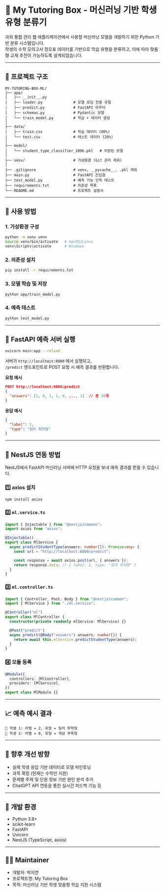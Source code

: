 # 🧠 My Tutoring Box - 머신러닝 기반 학생 유형 분류기

과외 통합 관리 웹 애플리케이션에서 사용할 머신러닝 모델을 개발하기 위한 Python 기반 분류 시스템입니다.  
학생의 수학 모의고사 정오표 데이터를 기반으로 학습 유형을 분류하고, 이에 따라 맞춤형 교재 추천이 가능하도록 설계되었습니다.

---

## 📁 프로젝트 구조

```
MY-TUTORING-BOX-ML/
├── app/
│   ├── __init__.py
│   ├── loader.py              # 모델 로딩 전용 유틸
│   ├── predict.py             # FastAPI 라우터
│   ├── schemas.py             # Pydantic 모델
│   └── train_model.py         # 학습 + 데이터 생성
│
├── data/
│   ├── train.csv              # 학습 데이터 (80%)
│   └── test.csv               # 테스트 데이터 (20%)
│
├── model/
│   └── student_type_classifier_100k.pkl   # 저장된 모델
│
├── venv/                      # 가상환경 (Git 관리 제외)
│
├── .gitignore                 # venv, __pycache__, .pkl 제외
├── main.py                    # FastAPI 진입점
├── test_model.py              # 예측 기능 단독 테스트
├── requirements.txt           # 의존성 목록
└── README.md                  # 프로젝트 설명서
```

---

## 🔧 사용 방법

### 1. 가상환경 구성

```bash
python -m venv venv
source venv/bin/activate   # macOS/Linux
venv\Scripts\activate      # Windows
```

### 2. 의존성 설치

```bash
pip install -r requirements.txt
```

### 3. 모델 학습 및 저장

```bash
python app/train_model.py
```

### 4. 예측 테스트

```bash
python test_model.py
```

---

## 🚀 FastAPI 예측 서버 실행

```bash
uvicorn main:app --reload
```

서버가 `http://localhost:8000` 에서 실행되고,  
`/predict` 엔드포인트로 POST 요청 시 예측 결과를 반환합니다.

**요청 예시**

```json
POST http://localhost:8000/predict
{
  "answers": [1, 0, 1, 1, 0, ..., 1]  // 총 30개
}
```

**응답 예시**

```json
{
  "label": 2,
  "type": "킬러 취약형"
}
```

---

## 🤝 NestJS 연동 방법

NestJS에서 FastAPI 머신러닝 서버에 HTTP 요청을 보내 예측 결과를 받을 수 있습니다.

### 1️⃣ axios 설치

```bash
npm install axios
```

### 2️⃣ `ml.service.ts`

```ts
import { Injectable } from "@nestjs/common";
import axios from "axios";

@Injectable()
export class MlService {
  async predictStudentType(answers: number[]): Promise<any> {
    const url = "http://localhost:8000/predict";

    const response = await axios.post(url, { answers });
    return response.data; // { label: 2, type: "킬러 취약형" }
  }
}
```

### 3️⃣ `ml.controller.ts`

```ts
import { Controller, Post, Body } from "@nestjs/common";
import { MlService } from "./ml.service";

@Controller("ml")
export class MlController {
  constructor(private readonly mlService: MlService) {}

  @Post("predict")
  async predict(@Body("answers") answers: number[]) {
    return await this.mlService.predictStudentType(answers);
  }
}
```

### 4️⃣ 모듈 등록

```ts
@Module({
  controllers: [MlController],
  providers: [MlService],
})
export class MlModule {}
```

---

## 📈 예측 예시 결과

```
👤 학생 1: 라벨 = 2, 유형 = 킬러 취약형
👤 학생 2: 라벨 = 0, 유형 = 개념 부족형
```

---

## 🧪 향후 개선 방향

- 실제 학생 응답 기반 데이터로 모델 파인튜닝
- 과목 확장 (현재는 수학만 지원)
- 문제별 주제 및 단원 정보 기반 원인 분석 추가
- ChatGPT API 연동을 통한 실시간 피드백 기능 등

---

## 📌 개발 환경

- Python 3.8+
- scikit-learn
- FastAPI
- Uvicorn
- NestJS (TypeScript, axios)

---

## 👨‍💻 Maintainer

- 개발자: 박지연
- 프로젝트명: My Tutoring Box
- 목적: 머신러닝 기반 학생 맞춤형 학습 지원 시스템
